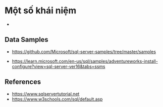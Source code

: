 # Một số khái niệm

- 



## Data Samples

- https://github.com/Microsoft/sql-server-samples/tree/master/samples

- https://learn.microsoft.com/en-us/sql/samples/adventureworks-install-configure?view=sql-server-ver16&tabs=ssms

## References

- https://www.sqlservertutorial.net
- https://www.w3schools.com/sql/default.asp